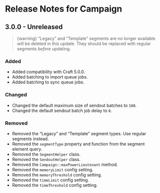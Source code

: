 # Release Notes for Campaign

## 3.0.0 - Unreleased

> {warning} “Legacy” and “Template” segments are no longer available will be deleted in this update. They should be replaced with regular segments
_before_ updating.

### Added

- Added compatibility with Craft 5.0.0.
- Added batching to import queue jobs.
- Added batching to sync queue jobs.

### Changed

- Changed the default maximum size of sendout batches to `100`.
- Changed the default sendout batch job delay to `0`.

### Removed

- Removed the “Legacy” and “Template” segment types. Use regular segments instead.
- Removed the `segmentType` property and function from the segment element query.
- Removed the `SegmentHelper` class.
- Removed the `SendoutHelper` class.
- Removed the `Campaign::maxPowerLieutenant` method.
- Removed the `memoryLimit` config setting.
- Removed the `memoryThreshold` config setting.
- Removed the `timeLimit` config setting.
- Removed the `timeThreshold` config setting.
